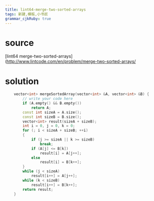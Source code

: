 ```yaml
---
title: lint64-merge-two-sorted-arrays
tags: 新建,模板,小书匠
grammar_cjkRuby: true
---
```


# source

[lint64 merge-two-sorted-arrays](http://www.lintcode.com/en/problem/merge-two-sorted-arrays/


# solution

```cpp
    vector<int> mergeSortedArray(vector<int> &A, vector<int> &B) {
        // write your code here
        if (A.empty() && B.empty())
            return A;
        const int sizeA = A.size();
        const int sizeB = B.size();
        vector<int> result(sizeA + sizeB);
        int i = 0, j = 0, k = 0; 
        for (; i < sizeA + sizeB; ++i)
        {
            if (j >= sizeA || k >= sizeB)
                break;
            if (A[j] <= B[k])
                result[i] = A[j++];
            else
                result[i] = B[k++];
        }
        while (j < sizeA)
            result[i++] = A[j++];
        while (k < sizeB)
            result[i++] = B[k++];
        return result;
    }
```